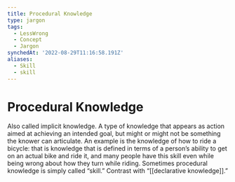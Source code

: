 ```yaml
---
title: Procedural Knowledge
type: jargon
tags:
  - LessWrong
  - Concept
  - Jargon
synchedAt: '2022-08-29T11:16:58.191Z'
aliases:
  - Skill
  - skill
---
```


# Procedural Knowledge

Also called implicit knowledge. A type of knowledge that appears as action aimed at achieving an intended goal, but might or might not be something the knower can articulate. An example is the knowledge of how to ride a bicycle: that is knowledge that is defined in terms of a person’s ability to get on an actual bike and ride it, and many people have this skill even while being wrong about how they turn while riding. Sometimes procedural knowledge is simply called “skill.” Contrast with “[[declarative knowledge]].”

 
